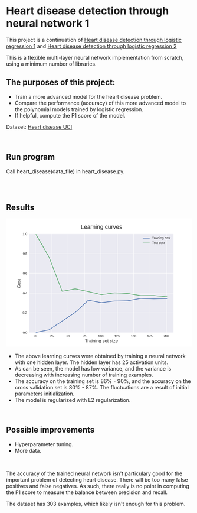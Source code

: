 # Heart disease detection through neural network 1

This project is a continuation of [Heart disease detection through logistic regression 1](https://github.com/simenjh/heart-disease-regression-1) and [Heart disease detection through logistic regression 2](https://github.com/simenjh/heart-disease-regression-2)

This is a flexible multi-layer neural network implementation from scratch, using a minimum number of libraries. 


## The purposes of this project:
* Train a more advanced model for the heart disease problem.
* Compare the performance (accuracy) of this more advanced model to the polynomial models trained by logistic regression.
* If helpful, compute the F1 score of the model.

Dataset: [Heart disease UCI](https://www.kaggle.com/ronitf/heart-disease-uci)

<br />

## Run program
Call heart_disease(data_file) in heart_disease.py.

<br /> <br />

## Results
![](images/learning_curves.png?raw=true)


* The above learning curves were obtained by training a neural network with one hidden layer. The hidden layer has 25 activation units.
* As can be seen, the model has low variance, and the variance is decreasing with increasing number of training examples.
* The accuracy on the training set is 86% - 90%, and the accuracy on the cross validation set is 80% - 87%. The fluctuations are a result of initial parameters initialization.
* The model is regularized with L2 regularization.

<br />

## Possible improvements
* Hyperparameter tuning.
* More data.

<br />

The accuracy of the trained neural network isn't particulary good for the important problem of detecting heart disease. There will be too many false positives and false negatives. As such, there really is no point in computing the F1 score to measure the balance between precision and recall.

The dataset has 303 examples, which likely isn't enough for this problem. 
